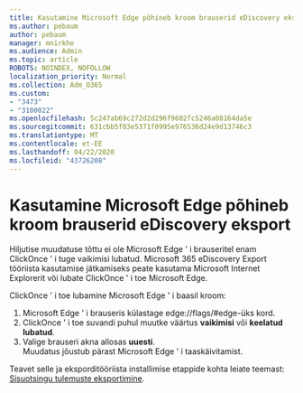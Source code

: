```yaml
---
title: Kasutamine Microsoft Edge põhineb kroom brauserid eDiscovery eksport
ms.author: pebaum
author: pebaum
manager: mnirkhe
ms.audience: Admin
ms.topic: article
ROBOTS: NOINDEX, NOFOLLOW
localization_priority: Normal
ms.collection: Adm_O365
ms.custom:
- "3473"
- "3100022"
ms.openlocfilehash: 5c247ab69c272d2d296f9602fc5246a08164da5e
ms.sourcegitcommit: 631cbb5f03e5371f0995e976536d24e9d13746c3
ms.translationtype: MT
ms.contentlocale: et-EE
ms.lasthandoff: 04/22/2020
ms.locfileid: "43726208"
---
```

# <a name="using-microsoft-edge-based-on-chromium-browsers-for-ediscovery-export"></a>Kasutamine Microsoft Edge põhineb kroom brauserid eDiscovery eksport

Hiljutise muudatuse tõttu ei ole Microsoft Edge ' i brauseritel enam ClickOnce ' i tuge vaikimisi lubatud. Microsoft 365 eDiscovery Export tööriista kasutamise jätkamiseks peate kasutama Microsoft Internet Explorerit või lubate ClickOnce ' i toe Microsoft Edge. 

ClickOnce ' i toe lubamine Microsoft Edge ' i baasil kroom: 
1. Microsoft Edge ' i brauseris külastage edge://flags/#edge-üks kord.
2. ClickOnce ' i toe suvandi puhul muutke väärtus **vaikimisi** või **keelatud** **lubatud**. 
3. Valige brauseri akna allosas **uuesti**. <br>
 Muudatus jõustub pärast Microsoft Edge ' i taaskäivitamist. 

Teavet selle ja eksporditööriista installimise etappide kohta leiate teemast: [Sisuotsingu tulemuste eksportimine](https://docs.microsoft.com/microsoft-365/compliance/export-search-results).